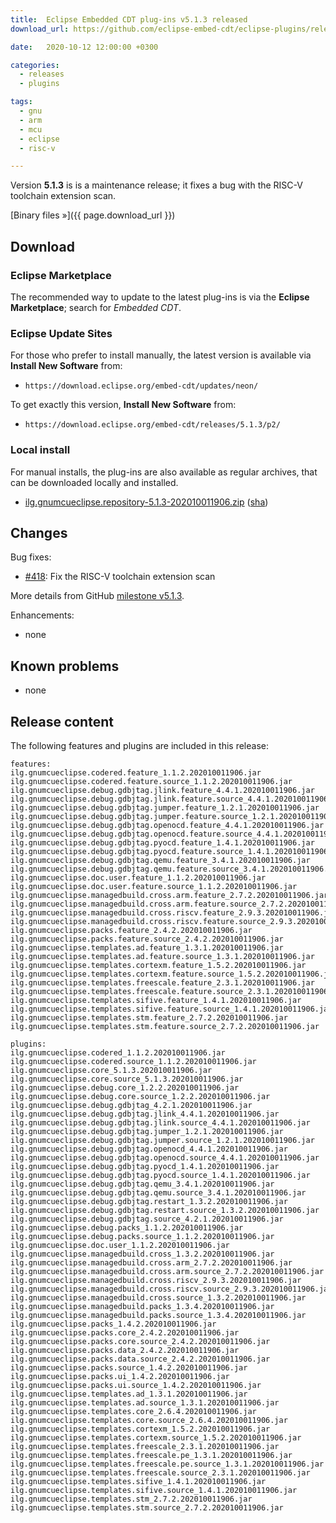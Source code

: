 ```yaml
---
title:  Eclipse Embedded CDT plug-ins v5.1.3 released
download_url: https://github.com/eclipse-embed-cdt/eclipse-plugins/releases/tag/v5.1.3/

date:   2020-10-12 12:00:00 +0300

categories:
  - releases
  - plugins

tags:
  - gnu
  - arm
  - mcu
  - eclipse
  - risc-v

---
```


Version **5.1.3** is is a maintenance release; it fixes a bug with the
RISC-V toolchain extension scan.

[Binary files »]({{ page.download_url }})

## Download

### Eclipse Marketplace

The recommended way to update to the latest plug-ins is via the
**Eclipse Marketplace**; search for _Embedded CDT_.

### Eclipse Update Sites

For those who prefer to install manually, the latest version is available
via **Install New Software** from:

- `https://download.eclipse.org/embed-cdt/updates/neon/`

To get exactly this version, **Install New Software** from:

- `https://download.eclipse.org/embed-cdt/releases/5.1.3/p2/`

### Local install

For manual installs, the plug-ins are also available as regular archives,
that can be downloaded locally and installed.

- [ilg.gnumcueclipse.repository-5.1.3-202010011906.zip](https://www.eclipse.org/downloads/download.php?file=/embed-cdt/releases/5.1.3/ilg.gnumcueclipse.repository-5.1.3-202010011906.zip)
([sha](https://www.eclipse.org/downloads/download.php?file=/embed-cdt/releases/5.1.3/ilg.gnumcueclipse.repository-5.1.3-202010011906.zip.sha))

## Changes

Bug fixes:

- [#418](https://github.com/eclipse-embed-cdt/eclipse-plugins/issues/418):
Fix the RISC-V toolchain extension scan

More details from GitHub [milestone v5.1.3](https://github.com/eclipse-embed-cdt/eclipse-plugins/milestone/20?closed=1).

Enhancements:

- none

## Known problems

- none

## Release content

The following features and plugins are included in this release:

```
features: 
ilg.gnumcueclipse.codered.feature_1.1.2.202010011906.jar 
ilg.gnumcueclipse.codered.feature.source_1.1.2.202010011906.jar 
ilg.gnumcueclipse.debug.gdbjtag.jlink.feature_4.4.1.202010011906.jar 
ilg.gnumcueclipse.debug.gdbjtag.jlink.feature.source_4.4.1.202010011906.jar 
ilg.gnumcueclipse.debug.gdbjtag.jumper.feature_1.2.1.202010011906.jar 
ilg.gnumcueclipse.debug.gdbjtag.jumper.feature.source_1.2.1.202010011906.jar 
ilg.gnumcueclipse.debug.gdbjtag.openocd.feature_4.4.1.202010011906.jar 
ilg.gnumcueclipse.debug.gdbjtag.openocd.feature.source_4.4.1.202010011906.jar 
ilg.gnumcueclipse.debug.gdbjtag.pyocd.feature_1.4.1.202010011906.jar 
ilg.gnumcueclipse.debug.gdbjtag.pyocd.feature.source_1.4.1.202010011906.jar 
ilg.gnumcueclipse.debug.gdbjtag.qemu.feature_3.4.1.202010011906.jar 
ilg.gnumcueclipse.debug.gdbjtag.qemu.feature.source_3.4.1.202010011906.jar 
ilg.gnumcueclipse.doc.user.feature_1.1.2.202010011906.jar 
ilg.gnumcueclipse.doc.user.feature.source_1.1.2.202010011906.jar 
ilg.gnumcueclipse.managedbuild.cross.arm.feature_2.7.2.202010011906.jar 
ilg.gnumcueclipse.managedbuild.cross.arm.feature.source_2.7.2.202010011906.jar 
ilg.gnumcueclipse.managedbuild.cross.riscv.feature_2.9.3.202010011906.jar 
ilg.gnumcueclipse.managedbuild.cross.riscv.feature.source_2.9.3.202010011906.jar 
ilg.gnumcueclipse.packs.feature_2.4.2.202010011906.jar 
ilg.gnumcueclipse.packs.feature.source_2.4.2.202010011906.jar 
ilg.gnumcueclipse.templates.ad.feature_1.3.1.202010011906.jar 
ilg.gnumcueclipse.templates.ad.feature.source_1.3.1.202010011906.jar 
ilg.gnumcueclipse.templates.cortexm.feature_1.5.2.202010011906.jar 
ilg.gnumcueclipse.templates.cortexm.feature.source_1.5.2.202010011906.jar 
ilg.gnumcueclipse.templates.freescale.feature_2.3.1.202010011906.jar 
ilg.gnumcueclipse.templates.freescale.feature.source_2.3.1.202010011906.jar 
ilg.gnumcueclipse.templates.sifive.feature_1.4.1.202010011906.jar 
ilg.gnumcueclipse.templates.sifive.feature.source_1.4.1.202010011906.jar 
ilg.gnumcueclipse.templates.stm.feature_2.7.2.202010011906.jar 
ilg.gnumcueclipse.templates.stm.feature.source_2.7.2.202010011906.jar 

plugins: 
ilg.gnumcueclipse.codered_1.1.2.202010011906.jar 
ilg.gnumcueclipse.codered.source_1.1.2.202010011906.jar 
ilg.gnumcueclipse.core_5.1.3.202010011906.jar 
ilg.gnumcueclipse.core.source_5.1.3.202010011906.jar 
ilg.gnumcueclipse.debug.core_1.2.2.202010011906.jar 
ilg.gnumcueclipse.debug.core.source_1.2.2.202010011906.jar 
ilg.gnumcueclipse.debug.gdbjtag_4.2.1.202010011906.jar 
ilg.gnumcueclipse.debug.gdbjtag.jlink_4.4.1.202010011906.jar 
ilg.gnumcueclipse.debug.gdbjtag.jlink.source_4.4.1.202010011906.jar 
ilg.gnumcueclipse.debug.gdbjtag.jumper_1.2.1.202010011906.jar 
ilg.gnumcueclipse.debug.gdbjtag.jumper.source_1.2.1.202010011906.jar 
ilg.gnumcueclipse.debug.gdbjtag.openocd_4.4.1.202010011906.jar 
ilg.gnumcueclipse.debug.gdbjtag.openocd.source_4.4.1.202010011906.jar 
ilg.gnumcueclipse.debug.gdbjtag.pyocd_1.4.1.202010011906.jar 
ilg.gnumcueclipse.debug.gdbjtag.pyocd.source_1.4.1.202010011906.jar 
ilg.gnumcueclipse.debug.gdbjtag.qemu_3.4.1.202010011906.jar 
ilg.gnumcueclipse.debug.gdbjtag.qemu.source_3.4.1.202010011906.jar 
ilg.gnumcueclipse.debug.gdbjtag.restart_1.3.2.202010011906.jar 
ilg.gnumcueclipse.debug.gdbjtag.restart.source_1.3.2.202010011906.jar 
ilg.gnumcueclipse.debug.gdbjtag.source_4.2.1.202010011906.jar 
ilg.gnumcueclipse.debug.packs_1.1.2.202010011906.jar 
ilg.gnumcueclipse.debug.packs.source_1.1.2.202010011906.jar 
ilg.gnumcueclipse.doc.user_1.1.2.202010011906.jar 
ilg.gnumcueclipse.managedbuild.cross_1.3.2.202010011906.jar 
ilg.gnumcueclipse.managedbuild.cross.arm_2.7.2.202010011906.jar 
ilg.gnumcueclipse.managedbuild.cross.arm.source_2.7.2.202010011906.jar 
ilg.gnumcueclipse.managedbuild.cross.riscv_2.9.3.202010011906.jar 
ilg.gnumcueclipse.managedbuild.cross.riscv.source_2.9.3.202010011906.jar 
ilg.gnumcueclipse.managedbuild.cross.source_1.3.2.202010011906.jar 
ilg.gnumcueclipse.managedbuild.packs_1.3.4.202010011906.jar 
ilg.gnumcueclipse.managedbuild.packs.source_1.3.4.202010011906.jar 
ilg.gnumcueclipse.packs_1.4.2.202010011906.jar 
ilg.gnumcueclipse.packs.core_2.4.2.202010011906.jar 
ilg.gnumcueclipse.packs.core.source_2.4.2.202010011906.jar 
ilg.gnumcueclipse.packs.data_2.4.2.202010011906.jar 
ilg.gnumcueclipse.packs.data.source_2.4.2.202010011906.jar 
ilg.gnumcueclipse.packs.source_1.4.2.202010011906.jar 
ilg.gnumcueclipse.packs.ui_1.4.2.202010011906.jar 
ilg.gnumcueclipse.packs.ui.source_1.4.2.202010011906.jar 
ilg.gnumcueclipse.templates.ad_1.3.1.202010011906.jar 
ilg.gnumcueclipse.templates.ad.source_1.3.1.202010011906.jar 
ilg.gnumcueclipse.templates.core_2.6.4.202010011906.jar 
ilg.gnumcueclipse.templates.core.source_2.6.4.202010011906.jar 
ilg.gnumcueclipse.templates.cortexm_1.5.2.202010011906.jar 
ilg.gnumcueclipse.templates.cortexm.source_1.5.2.202010011906.jar 
ilg.gnumcueclipse.templates.freescale_2.3.1.202010011906.jar 
ilg.gnumcueclipse.templates.freescale.pe_1.3.1.202010011906.jar 
ilg.gnumcueclipse.templates.freescale.pe.source_1.3.1.202010011906.jar 
ilg.gnumcueclipse.templates.freescale.source_2.3.1.202010011906.jar 
ilg.gnumcueclipse.templates.sifive_1.4.1.202010011906.jar 
ilg.gnumcueclipse.templates.sifive.source_1.4.1.202010011906.jar 
ilg.gnumcueclipse.templates.stm_2.7.2.202010011906.jar 
ilg.gnumcueclipse.templates.stm.source_2.7.2.202010011906.jar
```
